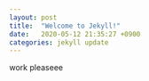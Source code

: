 ```yaml
---
layout: post
title:  "Welcome to Jekyll!"
date:   2020-05-12 21:35:27 +0900
categories: jekyll update
---
```

work pleaseee